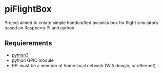 # piFlightBox
Project aimed to create simple handcrafted avionics box for flight simulators based on Raspberry Pi and python.

## Requierements
- [python3](https://wiki.python.org/moin/BeginnersGuide/Download)
- python GPIO module
- RPi must be a member of home local network (Wifi dongle, or ethernet)
